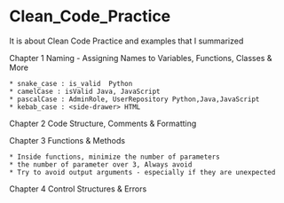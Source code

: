 # Clean_Code_Practice
It is about Clean Code Practice and examples that I summarized

Chapter 1 Naming - Assigning Names to Variables, Functions, Classes & More

    * snake_case : is_valid  Python
    * camelCase : isValid Java, JavaScript
    * pascalCase : AdminRole, UserRepository Python,Java,JavaScript
    * kebab_case : <side-drawer> HTML

Chapter 2 Code Structure, Comments & Formatting

Chapter 3 Functions & Methods

    * Inside functions, minimize the number of parameters
    * the number of parameter over 3, Always avoid
    * Try to avoid output arguments - especially if they are unexpected

Chapter 4 Control Structures & Errors
